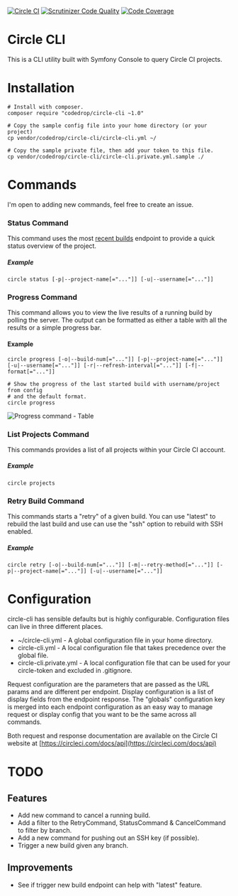 [![Circle CI](https://circleci.com/gh/code-drop/Circle-CLI.svg?style=svg)](https://circleci.com/gh/code-drop/Circle-CLI)
[![Scrutinizer Code Quality](https://scrutinizer-ci.com/g/code-drop/Circle-CLI/badges/quality-score.png?b=master)](https://scrutinizer-ci.com/g/code-drop/Circle-CLI/?branch=master)
[![Code Coverage](https://scrutinizer-ci.com/g/code-drop/Circle-CLI/badges/coverage.png?b=master)](https://scrutinizer-ci.com/g/code-drop/Circle-CLI/?branch=master)

# Circle CLI

This is a CLI utility built with Symfony Console to query Circle CI projects.

# Installation

    # Install with composer.
    composer require "codedrop/circle-cli ~1.0"

    # Copy the sample config file into your home directory (or your project)
    cp vendor/codedrop/circle-cli/circle-cli.yml ~/

    # Copy the sample private file, then add your token to this file.
    cp vendor/codedrop/circle-cli/circle-cli.private.yml.sample ./

# Commands

I'm open to adding new commands, feel free to create an issue.

### Status Command

This command uses the most [recent builds](https://circleci.com/docs/api#recent-builds-project) endpoint
to provide a quick status overview of the project.

##### Example

    circle status [-p|--project-name[="..."]] [-u|--username[="..."]]

### Progress Command

This command allows you to view the live results of a running build by polling the server. The output
can be formatted as either a table with all the results or a simple progress bar.

#### Example

    circle progress [-o|--build-num[="..."]] [-p|--project-name[="..."]] [-u|--username[="..."]] [-r|--refresh-interval[="..."]] [-f|--format[="..."]]
    
    # Show the progress of the last started build with username/project from config
    # and the default format.
    circle progress

![Progress command - Table](https://raw.githubusercontent.com/code-drop/Circle-CLI/master/assets/progress-table.jpg)

### List Projects Command

This commands provides a list of all projects within your Circle CI account.

##### Example

    circle projects
    
### Retry Build Command

This commands starts a "retry" of a given build. You can use "latest" to rebuild
the last build and use can use the "ssh" option to rebuild with SSH enabled.

##### Example

    circle retry [-o|--build-num[="..."]] [-m|--retry-method[="..."]] [-p|--project-name[="..."]] [-u|--username[="..."]]

# Configuration

circle-cli has sensible defaults but is highly configurable. Configuration files can live
in three different places.

* ~/circle-cli.yml - A global configuration file in your home directory.
* circle-cli.yml - A local configuration file that takes precedence over the global file.
* circle-cli.private.yml  - A local configuration file that can be used for your circle-token and excluded in .gitignore.

Request configuration are the parameters that are passed as the URL params and are different per endpoint.
Display configuration is a list of display fields from the endpoint response.
The "globals" configuration key is merged into each endpoint configuration as an easy way to manage request or display config
that you want to be the same across all commands.

Both request and response documentation are available on the Circle CI website at
[https://circleci.com/docs/api](https://circleci.com/docs/api)

# TODO

## Features

* Add new command to cancel a running build.
* Add a filter to the RetryCommand, StatusCommand & CancelCommand to filter by branch.
* Add a new command for pushing out an SSH key (if possible).
* Trigger a new build given any branch.

## Improvements

* See if trigger new build endpoint can help with "latest" feature.
